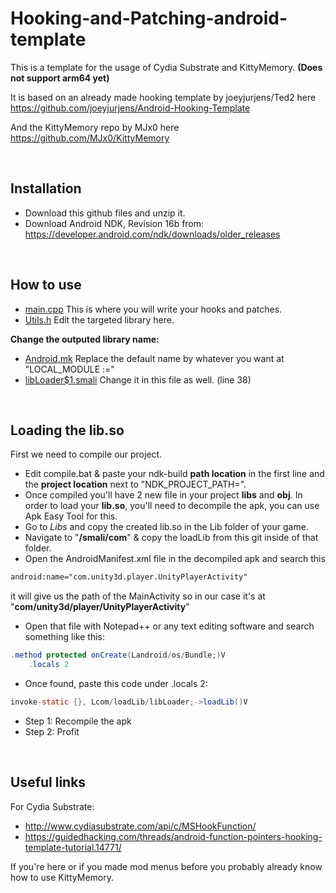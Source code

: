 # Hooking-and-Patching-android-template
This is a template for the usage of Cydia Substrate and KittyMemory. **(Does not support arm64 yet)**

It is based on an already made hooking template by joeyjurjens/Ted2 here https://github.com/joeyjurjens/Android-Hooking-Template

And the KittyMemory repo by MJx0 here https://github.com/MJx0/KittyMemory

<br>

## Installation
* Download this github files and unzip it.
* Download Android NDK, Revision 16b from: https://developer.android.com/ndk/downloads/older_releases
<br>

## How to use
* [main.cpp](https://github.com/Djngo/Hooking-and-Patching-android-template/blob/master/jni/main.cpp) This is where you will write your hooks and patches.
* [Utils.h](https://github.com/Djngo/Hooking-and-Patching-android-template/blob/master/jni/Utils.h) Edit the targeted library here.

**Change the outputed library name:**
* [Android.mk](https://github.com/Djngo/Hooking-and-Patching-android-template/blob/master/jni/Android.mk) Replace the default name by whatever you want at "LOCAL_MODULE :="
* [libLoader$1.smali](https://github.com/Djngo/Hooking-and-Patching-android-template/blob/master/Smali%20Files/libLoader%241.smali) Change it in this file as well. (line 38)
<br>

## Loading the lib.so
First we need to compile our project.
* Edit compile.bat & paste your ndk-build **path location** in the first line and the **project location** next to "NDK_PROJECT_PATH=".
* Once compiled you'll have 2 new file in your project **libs** and **obj**.
In order to load your <b>lib.so</b>, you'll need to decompile the apk, you can use Apk Easy Tool for this.
* Go to *Libs* and copy the created lib.so in the Lib folder of your game.
* Navigate to "<b>/smali/com</b>" & copy the loadLib from this git inside of that folder.
* Open the AndroidManifest.xml file in the decompiled apk and search this 

```xml
android:name="com.unity3d.player.UnityPlayerActivity" 
```

  it will give us the path of the MainActivity so in our case it's at  "<b>com/unity3d/player/UnityPlayerActivity</b>"
* Open that file with Notepad++ or any text editing software and search something like this:

```java
.method protected onCreate(Landroid/os/Bundle;)V
    .locals 2
```

* Once found, paste this code under .locals 2:

```java
invoke-static {}, Lcom/loadLib/libLoader;->loadLib()V
```
* Step 1: Recompile the apk
* Step 2: Profit
<br>

## Useful links
For Cydia Substrate:
* http://www.cydiasubstrate.com/api/c/MSHookFunction/
* https://guidedhacking.com/threads/android-function-pointers-hooking-template-tutorial.14771/

If you're here or if you made mod menus before you probably already know how to use KittyMemory.
